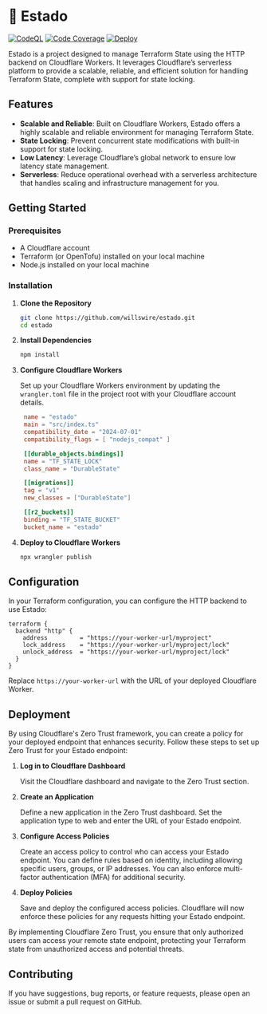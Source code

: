 # 📐 Estado

[![CodeQL](https://github.com/willswire/estado/actions/workflows/codeql.yml/badge.svg)](https://github.com/willswire/estado/actions/workflows/codeql.yml)
[![Code Coverage](https://github.com/willswire/estado/actions/workflows/coverage.yml/badge.svg)](https://github.com/willswire/estado/actions/workflows/coverage.yml)
[![Deploy](https://github.com/willswire/estado/actions/workflows/deploy.yml/badge.svg)](https://github.com/willswire/estado/actions/workflows/deploy.yml)

Estado is a project designed to manage Terraform State using the HTTP backend on Cloudflare Workers. It leverages Cloudflare’s serverless platform to provide a scalable, reliable, and efficient solution for handling Terraform State, complete with support for state locking.

## Features

- **Scalable and Reliable**: Built on Cloudflare Workers, Estado offers a highly scalable and reliable environment for managing Terraform State.
- **State Locking**: Prevent concurrent state modifications with built-in support for state locking.
- **Low Latency**: Leverage Cloudflare’s global network to ensure low latency state management.
- **Serverless**: Reduce operational overhead with a serverless architecture that handles scaling and infrastructure management for you.

## Getting Started

### Prerequisites

- A Cloudflare account
- Terraform (or OpenTofu) installed on your local machine
- Node.js installed on your local machine

### Installation

1. **Clone the Repository**

   ```sh
   git clone https://github.com/willswire/estado.git
   cd estado
   ```

2. **Install Dependencies**

   ```sh
   npm install
   ```

3. **Configure Cloudflare Workers**

   Set up your Cloudflare Workers environment by updating the `wrangler.toml` file in the project root with your Cloudflare account details.

   ```toml
    name = "estado"
    main = "src/index.ts"
    compatibility_date = "2024-07-01"
    compatibility_flags = [ "nodejs_compat" ]

    [[durable_objects.bindings]]
    name = "TF_STATE_LOCK"
    class_name = "DurableState"

    [[migrations]]
    tag = "v1"
    new_classes = ["DurableState"]

    [[r2_buckets]]
    binding = "TF_STATE_BUCKET"
    bucket_name = "estado"
   ```

4. **Deploy to Cloudflare Workers**

   ```sh
   npx wrangler publish
   ```

## Configuration

In your Terraform configuration, you can configure the HTTP backend to use Estado:

```hcl
terraform {
  backend "http" {
    address         = "https://your-worker-url/myproject"
    lock_address    = "https://your-worker-url/myproject/lock"
    unlock_address  = "https://your-worker-url/myproject/lock"
  }
}
```

Replace `https://your-worker-url` with the URL of your deployed Cloudflare Worker.

## Deployment

By using Cloudflare's Zero Trust framework, you can create a policy for your deployed endpoint that enhances security. Follow these steps to set up Zero Trust for your Estado endpoint:

1. **Log in to Cloudflare Dashboard**

   Visit the Cloudflare dashboard and navigate to the Zero Trust section.

2. **Create an Application**

   Define a new application in the Zero Trust dashboard. Set the application type to web and enter the URL of your Estado endpoint.

3. **Configure Access Policies**

   Create an access policy to control who can access your Estado endpoint. You can define rules based on identity, including allowing specific users, groups, or IP addresses. You can also enforce multi-factor authentication (MFA) for additional security.

4. **Deploy Policies**

   Save and deploy the configured access policies. Cloudflare will now enforce these policies for any requests hitting your Estado endpoint.

By implementing Cloudflare Zero Trust, you ensure that only authorized users can access your remote state endpoint, protecting your Terraform state from unauthorized access and potential threats.

## Contributing

If you have suggestions, bug reports, or feature requests, please open an issue or submit a pull request on GitHub.
